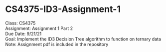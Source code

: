 # CS4375-ID3-Assignment-1
Class: CS4375  
Assignment: Assignment 1 Part 2  
Due Date: 9/21/21  
Goal: Implement the ID3 Decision Tree algorithm to function on ternary data  
Note: Assignment pdf is included in the repository  
